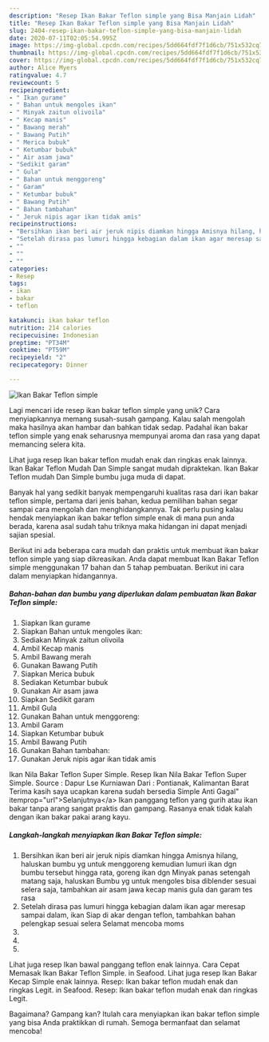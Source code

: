 ```yaml
---
description: "Resep Ikan Bakar Teflon simple yang Bisa Manjain Lidah"
title: "Resep Ikan Bakar Teflon simple yang Bisa Manjain Lidah"
slug: 2404-resep-ikan-bakar-teflon-simple-yang-bisa-manjain-lidah
date: 2020-07-11T02:05:54.995Z
image: https://img-global.cpcdn.com/recipes/5dd664fdf7f1d6cb/751x532cq70/ikan-bakar-teflon-simple-foto-resep-utama.jpg
thumbnail: https://img-global.cpcdn.com/recipes/5dd664fdf7f1d6cb/751x532cq70/ikan-bakar-teflon-simple-foto-resep-utama.jpg
cover: https://img-global.cpcdn.com/recipes/5dd664fdf7f1d6cb/751x532cq70/ikan-bakar-teflon-simple-foto-resep-utama.jpg
author: Alice Myers
ratingvalue: 4.7
reviewcount: 5
recipeingredient:
- " Ikan gurame"
- " Bahan untuk mengoles ikan"
- " Minyak zaitun olivoila"
- " Kecap manis"
- " Bawang merah"
- " Bawang Putih"
- " Merica bubuk"
- " Ketumbar bubuk"
- " Air asam jawa"
- "Sedikit garam"
- " Gula"
- " Bahan untuk menggoreng"
- " Garam"
- " Ketumbar bubuk"
- " Bawang Putih"
- " Bahan tambahan"
- " Jeruk nipis agar ikan tidak amis"
recipeinstructions:
- "Bersihkan ikan beri air jeruk nipis diamkan hingga Amisnya hilang, haluskan bumbu yg untuk menggoreng kemudian lumuri ikan dgn bumbu tersebut hingga rata, goreng ikan dgn Minyak panas setengah matang saja, haluskan Bumbu yg untuk mengoles bisa diblender sesuai selera saja, tambahkan air asam jawa kecap manis gula dan garam tes rasa"
- "Setelah dirasa pas lumuri hingga kebagian dalam ikan agar meresap sampai dalam, ikan Siap di akar dengan teflon, tambahkan bahan pelengkap sesuai selera Selamat mencoba moms"
- ""
- ""
- ""
categories:
- Resep
tags:
- ikan
- bakar
- teflon

katakunci: ikan bakar teflon 
nutrition: 214 calories
recipecuisine: Indonesian
preptime: "PT34M"
cooktime: "PT59M"
recipeyield: "2"
recipecategory: Dinner

---
```



![Ikan Bakar Teflon simple](https://img-global.cpcdn.com/recipes/5dd664fdf7f1d6cb/751x532cq70/ikan-bakar-teflon-simple-foto-resep-utama.jpg)

Lagi mencari ide resep ikan bakar teflon simple yang unik? Cara menyiapkannya memang susah-susah gampang. Kalau salah mengolah maka hasilnya akan hambar dan bahkan tidak sedap. Padahal ikan bakar teflon simple yang enak seharusnya mempunyai aroma dan rasa yang dapat memancing selera kita.

Lihat juga resep Ikan bakar teflon mudah enak dan ringkas enak lainnya. Ikan Bakar Teflon Mudah Dan Simple sangat mudah dipraktekan. Ikan Bakar Teflon mudah Dan Simple bumbu juga muda di dapat.

Banyak hal yang sedikit banyak mempengaruhi kualitas rasa dari ikan bakar teflon simple, pertama dari jenis bahan, kedua pemilihan bahan segar sampai cara mengolah dan menghidangkannya. Tak perlu pusing kalau hendak menyiapkan ikan bakar teflon simple enak di mana pun anda berada, karena asal sudah tahu triknya maka hidangan ini dapat menjadi sajian spesial.


Berikut ini ada beberapa cara mudah dan praktis untuk membuat ikan bakar teflon simple yang siap dikreasikan. Anda dapat membuat Ikan Bakar Teflon simple menggunakan 17 bahan dan 5 tahap pembuatan. Berikut ini cara dalam menyiapkan hidangannya.

<!--inarticleads1-->

##### Bahan-bahan dan bumbu yang diperlukan dalam pembuatan Ikan Bakar Teflon simple:

1. Siapkan  Ikan gurame
1. Siapkan  Bahan untuk mengoles ikan:
1. Sediakan  Minyak zaitun olivoila
1. Ambil  Kecap manis
1. Ambil  Bawang merah
1. Gunakan  Bawang Putih
1. Siapkan  Merica bubuk
1. Sediakan  Ketumbar bubuk
1. Gunakan  Air asam jawa
1. Siapkan Sedikit garam
1. Ambil  Gula
1. Gunakan  Bahan untuk menggoreng:
1. Ambil  Garam
1. Siapkan  Ketumbar bubuk
1. Ambil  Bawang Putih
1. Gunakan  Bahan tambahan:
1. Gunakan  Jeruk nipis agar ikan tidak amis


Ikan Nila Bakar Teflon Super Simple. Resep Ikan Nila Bakar Teflon Super Simple. Source : Dapur Lse Kurniawan Dari : Pontianak, Kalimantan Barat Terima kasih saya ucapkan karena sudah bersedia Simple Anti Gagal&#34; itemprop=&#34;url&#34;&gt;Selanjutnya&lt;/a&gt; Ikan panggang teflon yang gurih atau ikan bakar tanpa arang sangat praktis dan gampang. Rasanya enak tidak kalah dengan ikan bakar pakai arang kayu. 

<!--inarticleads2-->

##### Langkah-langkah menyiapkan Ikan Bakar Teflon simple:

1. Bersihkan ikan beri air jeruk nipis diamkan hingga Amisnya hilang, haluskan bumbu yg untuk menggoreng kemudian lumuri ikan dgn bumbu tersebut hingga rata, goreng ikan dgn Minyak panas setengah matang saja, haluskan Bumbu yg untuk mengoles bisa diblender sesuai selera saja, tambahkan air asam jawa kecap manis gula dan garam tes rasa
1. Setelah dirasa pas lumuri hingga kebagian dalam ikan agar meresap sampai dalam, ikan Siap di akar dengan teflon, tambahkan bahan pelengkap sesuai selera Selamat mencoba moms
1. 
1. 
1. 


Lihat juga resep Ikan bawal panggang teflon enak lainnya. Cara Cepat Memasak Ikan Bakar Teflon Simple. in Seafood. Lihat juga resep Ikan Bakar Kecap Simple enak lainnya. Resep: Ikan bakar teflon mudah enak dan ringkas Legit. in Seafood. Resep: Ikan bakar teflon mudah enak dan ringkas Legit. 

Bagaimana? Gampang kan? Itulah cara menyiapkan ikan bakar teflon simple yang bisa Anda praktikkan di rumah. Semoga bermanfaat dan selamat mencoba!
